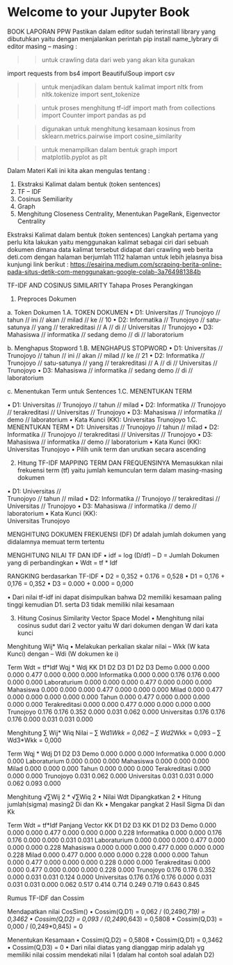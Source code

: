 # Welcome to your Jupyter Book

BOOK LAPORAN PPW
Pastikan dalam editor sudah terinstall library yang dibutuhkan yaitu dengan menjalankan perintah  pip install name_lybrary di editor masing – masing :
>> untuk crawling data dari web yang akan kita gunakan

import requests
from bs4 import BeautifulSoup
import csv

>> untuk menjadikan dalam bentuk kalimat 
import nltk
from nltk.tokenize import sent_tokenize

>> untuk proses menghitung tf-idf
import math
from collections import Counter
import pandas as pd

>> digunakan untuk menghitung kesamaan kosinus
from sklearn.metrics.pairwise import cosine_similarity

>> untuk menampilkan dalam bentuk graph
import matplotlib.pyplot as plt


Dalam Materi Kali ini kita akan mengulas tentang :
1.	Ekstraksi Kalimat dalam bentuk (token sentences) 
2.	TF – IDF
3.	Cosinus Semiliarity
4.	Graph
5.	Menghitung Closeness Centrality, Menentukan PageRank, Eigenvector Centrality

Ekstraksi Kalimat dalam bentuk (token sentences)
Langkah pertama yang perlu kita lakukan yaitu menggunakan kalimat sebagai ciri dari sebuah dokumen dimana data kalimat tersebut didapat dari crawling web berita deti.com dengan halaman berjumlah 1112 halaman untuk lebih jelasnya bisa kunjungi link berikut :
https://esairina.medium.com/scraping-berita-online-pada-situs-detik-com-menggunakan-google-colab-3a764981384b

TF-IDF AND COSINUS SIMILARITY
Tahapa Proses Perangkingan 
1.	Preproces Dokumen
 
a.	Token Dokumen
1.A. TOKEN DOKUMEN 
• D1: Universitas // Trunojoyo // tahun // ini // akan // milad // ke // 10 
• D2: Informatika // Trunojoyo // satu-satunya // yang // terakreditasi // A // di // Universitas // Trunojoyo • D3: Mahasiswa // informatika // sedang demo // di // laboratorium

b.	Menghapus Stopword
1.B. MENGHAPUS STOPWORD 
• D1: Universitas // Trunojoyo // tahun // ini // akan // milad // ke // 21 
• D2: Informatika // Trunojoyo // satu-satunya // yang // terakreditasi // A // di // Universitas // Trunojoyo • D3: Mahasiswa // informatika // sedang demo // di // laboratorium

c.	Menentukan Term untuk Sentences
1.C. MENENTUKAN TERM 
 
• D1: Universitas // Trunojoyo // tahun // milad • D2: Informatika // Trunojoyo // terakreditasi // Universitas // Trunojoyo 
• D3: Mahasiswa // informatika // demo // laboratorium • Kata Kunci (KK): Universitas Trunojoyo
1.C. MENENTUKAN TERM 
• D1: Universitas // Trunojoyo // tahun // milad • D2: Informatika // Trunojoyo // terakreditasi // Universitas // Trunojoyo 
• D3: Mahasiswa // informatika // demo //  laboratorium 
• Kata Kunci (KK): Universitas Trunojoyo • Pilih unik term dan urutkan secara ascending

2.	Hitung TF-IDF
MAPPING TERM DAN FREQUENSINYA
Memasukkan nilai frekuensi term (tf) yaitu jumlah kemunculan term dalam masing-masing dokumen

• D1: Universitas //  
Trunojoyo // tahun // milad 
• D2: Informatika // 
Trunojoyo // terakreditasi // Universitas // Trunojoyo • D3: Mahasiswa // 
informatika // demo //  laboratorium 
• Kata Kunci (KK):  
Universitas Trunojoyo 
 

MENGHITUNG DOKUMEN FREKUENSI (DF)
Df adalah jumlah dokumen yang didalamnya memuat term tertentu
 

MENGHITUNG NILAI TF DAN IDF
• idf = log (D/df) 
– D = Jumlah Dokumen yang di perbandingkan 
• Wdt = tf * Idf
 

RANGKING berdasarkan TF-IDF 
• D2 = 0,352 + 0.176 = 0,528 • D1 = 0,176 + 0,176 = 0,352 • D3 = 0.000 + 0.000 = 0,000 

• Dari nilai tf-idf ini dapat disimpulkan bahwa D2 memiliki kesamaan paling tinggi kemudian D1. serta D3 tidak memiliki nilai kesamaan

3.	Hitung Cosinus Similarity
Vector Space Model 
• Menghitung nilai cosinus sudut dari 2 vector yaitu W dari dokumen dengan W dari kata kunci

 

Menghitung Wij* Wiq 
• Melakukan perkalian skalar nilai 
– Wkk (W kata Kunci) dengan – Wdi (W dokumen ke i) 

 

Term 	Wdt = tf*Idf 		Wqj * Wdj
	KK 	D1 	D2 	D3 		D1 	D2 	D3
Demo 	0.000 	0.000 	0.000 	0.477 		0.000 	0.000 	0.000
Informatika 	0.000 	0.000 	0.176 	0.176 		0.000 	0.000 	0.000
Laboraturium 	0.000 	0.000 	0.000 	0.477 		0.000 	0.000 	0.000
Mahasiswa 	0.000 	0.000 	0.000 	0.477 		0.000 	0.000 	0.000
Milad 	0.000 	0.477 	0.000 	0.000 		0.000 	0.000 	0.000
Tahun 	0.000 	0.477 	0.000 	0.000 		0.000 	0.000 	0.000
Terakreditasi 	0.000 	0.000 	0.477 	0.000 		0.000 	0.000 	0.000
Trunojoyo 	0.176 	0.176 	0.352 	0.000 		0.031 	0.062 	0.000
Universitas 	0.176 	0.176 	0.176 	0.000 		0.031 	0.031 	0.000























Menghitung ∑ Wij* Wiq
Nilai – ∑ Wd1*Wkk = 0,062 – ∑ Wd2*Wkk = 0,093 – ∑ Wd3*Wkk = 0,000

 

Term 	Wqj * Wdj
	D1 	D2 	D3
Demo 	0.000 	0.000 	0.000
Informatika 	0.000 	0.000 	0.000
Laboraturium 	0.000 	0.000 	0.000
Mahasiswa 	0.000 	0.000 	0.000
Milad 	0.000 	0.000 	0.000
Tahun 	0.000 	0.000 	0.000
Terakreditasi 	0.000 	0.000 	0.000
Trunojoyo 	0.031 	0.062 	0.000
Universitas 	0.031 	0.031 	0.000
	0.062 	0.093 	0.000















Menghitung √∑Wij 2 * √∑Wiq 2 
• Nilai Wdt Dipangkatkan 2 • Hitung jumlah(sigma) masing2 Di dan Kk • Mengakar pangkat 2 Hasil Sigma Di dan Kk
 

Term 	Wdt = tf*Idf 	Panjang Vector
	KK 	D1 	D2 	D3 	KK 	D1 	D2 	D3
Demo 	0.000 	0.000 	0.000 	0.477 	0.000 	0.000 	0.000 	0.228
Informatika 	0.000 	0.000 	0.176 	0.176 	0.000 	0.000 	0.031 	0.031
Laboraturium 	0.000 	0.000 	0.000 	0.477 	0.000 	0.000 	0.000 	0.228
Mahasiswa 	0.000 	0.000 	0.000 	0.477 	0.000 	0.000 	0.000 	0.228
Milad 	0.000 	0.477 	0.000 	0.000 	0.000 	0.228 	0.000 	0.000
Tahun 	0.000 	0.477 	0.000 	0.000 	0.000 	0.228 	0.000 	0.000
Terakreditasi 	0.000 	0.000 	0.477 	0.000 	0.000 	0.000 	0.228 	0.000
Trunojoyo 	0.176 	0.176 	0.352 	0.000 	0.031 	0.031 	0.124 	0.000
Universitas 	0.176 	0.176 	0.176 	0.000 	0.031 	0.031 	0.031 	0.000
	0.062 	0.517 	0.414 	0.714
	0.249 	0.719 	0.643 	0.845


Rumus TF-IDF dan Cossim
 
Mendapatkan nilai CosSim() 
• Cossim(Q,D1) = 0,062 / (0,249*0,719) = 0,3462 • Cossim(Q,D2) = 0,093 / (0,249*0,643) = 0,5808 • Cossim(Q,D3) = 0,000 / (0,249*0,845) = 0 

Menentukan Kesamaan 
• Cossim(Q,D2) = 0,5808 • Cossim(Q,D1) = 0,3462 • Cossim(Q,D3) = 0 
• Dari nilai diatas yang dianggap mirip adalah yg memiliki nilai cossim mendekati nilai 1 (dalam hal contoh soal adalah D2)



